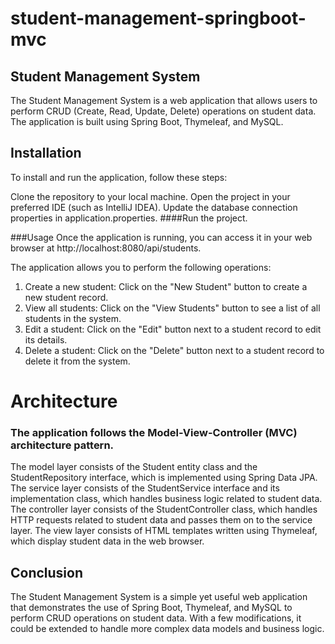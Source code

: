 # student-management-springboot-mvc

## Student Management System
The Student Management System is a web application that allows users to perform CRUD (Create, Read, Update, Delete) operations on student data.
The application is built using Spring Boot, Thymeleaf, and MySQL.

## Installation
To install and run the application, follow these steps:

Clone the repository to your local machine.
Open the project in your preferred IDE (such as IntelliJ IDEA).
Update the database connection properties in application.properties.
####Run the project.

###Usage
Once the application is running, you can access it in your web browser at http://localhost:8080/api/students.

The application allows you to perform the following operations:

1. Create a new student: Click on the "New Student" button to create a new student record.
2. View all students: Click on the "View Students" button to see a list of all students in the system.
3. Edit a student: Click on the "Edit" button next to a student record to edit its details.
4. Delete a student: Click on the "Delete" button next to a student record to delete it from the system.

# Architecture
### The application follows the Model-View-Controller (MVC) architecture pattern.

The model layer consists of the Student entity class and the StudentRepository interface, which is implemented using Spring Data JPA.
The service layer consists of the StudentService interface and its implementation class, which handles business logic related to student data.
The controller layer consists of the StudentController class, which handles HTTP requests related to student data and passes them on to the service layer.
The view layer consists of HTML templates written using Thymeleaf, which display student data in the web browser.
## Conclusion
The Student Management System is a simple yet useful web application that demonstrates the use of Spring Boot, Thymeleaf, and MySQL to perform CRUD operations on student data.
With a few modifications, it could be extended to handle more complex data models and business logic.
